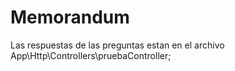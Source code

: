 # Memorandum
Las respuestas de las preguntas  estan en el archivo  App\Http\Controllers\pruebaController;
